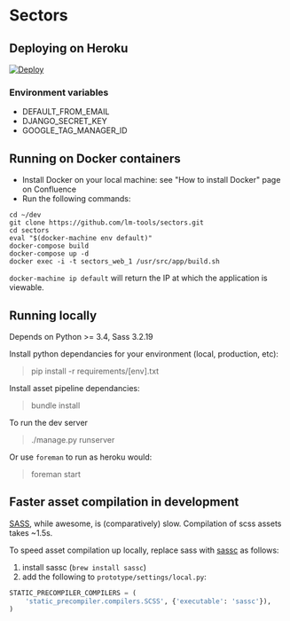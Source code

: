 # Sectors

## Deploying on Heroku

[![Deploy](https://www.herokucdn.com/deploy/button.svg)](https://heroku.com/deploy?template=https://github.com/lm-tools/sectors)

### Environment variables

* DEFAULT_FROM_EMAIL
* DJANGO_SECRET_KEY
* GOOGLE_TAG_MANAGER_ID

## Running on Docker containers

- Install Docker on your local machine: see "How to install Docker" page on Confluence
- Run the following commands:
```
cd ~/dev
git clone https://github.com/lm-tools/sectors.git
cd sectors
eval "$(docker-machine env default)"
docker-compose build
docker-compose up -d
docker exec -i -t sectors_web_1 /usr/src/app/build.sh
```

`docker-machine ip default` will return the IP at which the application is viewable. 

## Running locally

Depends on Python >= 3.4, Sass 3.2.19

Install python dependancies for your environment (local, production, etc):

> pip install -r requirements/[env].txt

Install asset pipeline dependancies:

> bundle install

To run the dev server

> ./manage.py runserver

Or use `foreman` to run as heroku would:

> foreman start

## Faster asset compilation in development

[SASS](http://sass-lang.com/), while awesome, is (comparatively) slow. Compilation of scss assets takes ~1.5s.

To speed asset compilation up locally, replace sass with [sassc](https://github.com/sass/sassc) as follows:

1. install sassc (`brew install sassc`)
2. add the following to `prototype/settings/local.py`:

```python
STATIC_PRECOMPILER_COMPILERS = (
    'static_precompiler.compilers.SCSS', {'executable': 'sassc'}),
)
```
